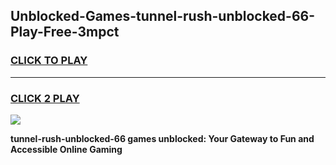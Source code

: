 
## Unblocked-Games-tunnel-rush-unblocked-66-Play-Free-3mpct
<h3>
<a href="https://premium76.site?title=tunnel-rush-unblocked-66&ref=18A1">CLICK TO PLAY</a></h3>
<hr>

<h3>
<a href="https://premium76.site?title=tunnel-rush-unblocked-66&ref=18A1">CLICK 2 PLAY</a>
  
</h3>

<a href="https://premium76.site?title=tunnel-rush-unblocked-66&ref=18A1"><img src="https://clearcache.store/games.png"></a>


**tunnel-rush-unblocked-66 games unblocked: Your Gateway to Fun and Accessible Online Gaming**
